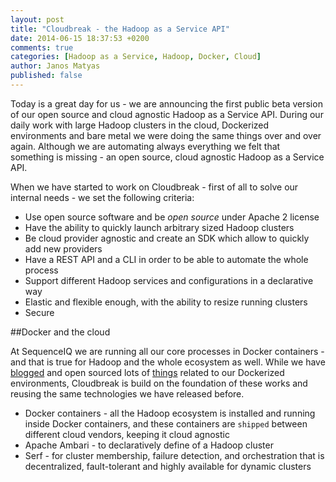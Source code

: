 ```yaml
---
layout: post
title: "Cloudbreak - the Hadoop as a Service API"
date: 2014-06-15 18:37:53 +0200
comments: true
categories: [Hadoop as a Service, Hadoop, Docker, Cloud]
author: Janos Matyas
published: false
---
```


Today is a great day for us - we are announcing the first public beta version of our open source and cloud agnostic Hadoop as a Service API. During our daily work with large Hadoop clusters in the cloud, Dockerized environments and bare metal we were doing the same things over and over again. Although we are automating always everything we felt that something is missing - an open source, cloud agnostic Hadoop as a Service API. 

When we have started to work on Cloudbreak - first of all to solve our internal needs - we set the following criteria: 

* Use open source software and be *open source* under Apache 2 license
* Have the ability to quickly launch arbitrary sized Hadoop clusters
* Be cloud provider agnostic and create an SDK which allow to quickly add new providers
* Have a REST API and a CLI in order to be able to automate the whole process
* Support different Hadoop services and configurations in a declarative way
* Elastic and flexible enough, with the ability to resize running clusters
* Secure

##Docker and the cloud

At SequenceIQ we are running all our core processes in Docker containers - and that is true for Hadoop and the whole ecosystem as well. While we have [blogged](http://blog.sequenceiq.com/blog/2014/06/19/multinode-hadoop-cluster-on-docker/) and open sourced lots of [things](https://hub.docker.com/u/sequenceiq/) related to our Dockerized environments, Cloudbreak is build on the foundation of these works and reusing the same technologies we have released before.

* Docker containers - all the Hadoop ecosystem is installed and running inside Docker containers, and these containers are `shipped` between different cloud vendors, keeping it cloud agnostic
* Apache Ambari - to declaratively define of a Hadoop cluster
* Serf - for cluster membership, failure detection, and orchestration that is decentralized, fault-tolerant and highly available for dynamic clusters

<!--more—>

##Cloudbreak main components

###Cloudbreak API

With Cloudbreak you are one POST away from your on-demand Hadoop cluster. For further documentation please follow up with the [general](http://sequenceiq.com/cloudbreak/) and [API](http://docs.cloudbreak.apiary.io/) documentation

###Cloudbreak REST client

In order to ease your work with the REST API we have created and use a Groovy REST client. The code is available at our [GitHub repository](https://github.com/sequenceiq/cloudbreak-rest-client).

###Cloudbreak CLI

As we are always automate everything and we are a very DevOps focused company we are always trying to create easy ways to interact with our systems and API’s. In case of Cloudbreak we have created and released a [command line shell](https://github.com/sequenceiq/cloudbreak-shell).

###Cloudbreak UI

For those who does not want to use the REST API but would like to explore first the capabilities of the Hadoop as a Service API can check our hosted [Cloudbreak UI](https://cloudbreak.sequenceiq.com/).

##What’s next?

After this post we will launch a few Cloudbreak related blog posts to drive you through the technology, API and Cloudbreak insigts. In the meantime we suggest you to go through our [documentations](http://sequenceiq.com/cloudbreak/), try [Cloudbreak](http://cloudbreak.sequenceiq.com/) and let us know how does it works for you. 

Please note that [Cloudbreak](http://cloudbreak.sequenceiq.com/) is under development, in public beta - while we consider the codebase stable for deployments please let us know if you face any problems through [GitHub](https://github.com/sequenceiq/cloudbreak) issues. Also we are welcome your open source contribution - let it be a bug fix or a new cloud provider [implementation](http://sequenceiq.com/cloudbreak/#add-new-cloud-providers).

Finally your opinion is important for us - if you’d like to see your favourite cloud provider among the existing ones, please fill this questionnaire: https://docs.google.com/forms/d/129RVh6VfjRsuuHOcS3VPbFYTdM2SEjANDsGCR5Pul0I/viewform



